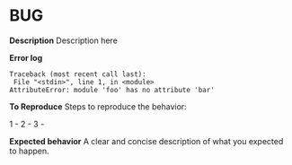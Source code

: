 # BUG

**Description**
Description here

**Error log**
```
Traceback (most recent call last):
 File "<stdin>", line 1, in <module>
AttributeError: module 'foo' has no attribute 'bar'
```

**To Reproduce**
Steps to reproduce the behavior:

1 - 
2 - 
3 - 

**Expected behavior**
A clear and concise description of what you expected to happen.
